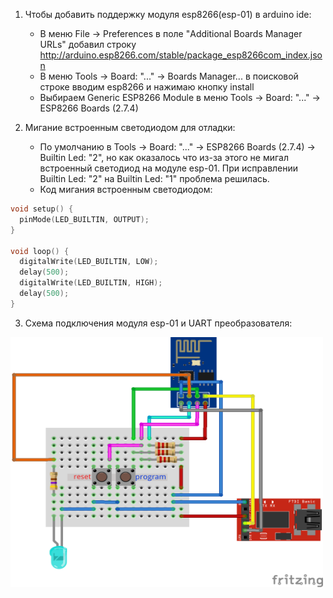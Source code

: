 1. Чтобы добавить поддержку модуля esp8266(esp-01) в arduino ide:
    - В меню File -> Preferences в поле "Additional Boards Manager URLs" добавил строку http://arduino.esp8266.com/stable/package_esp8266com_index.json
    - В меню Tools -> Board: "..." -> Boards Manager... в поисковой строке вводим esp8266 и нажимаю кнопку install
    - Выбираем Generic ESP8266 Module в меню Tools -> Board: "..." -> ESP8266 Boards (2.7.4)
    
2. Мигание встроенным светодиодом для отладки:
    - По умолчанию в Tools -> Board: "..." -> ESP8266 Boards (2.7.4) -> Builtin Led: "2", но как оказалось что из-за этого не мигал встроенный светодиод на модуле esp-01. При исправлении Builtin Led: "2" на Builtin Led: "1" проблема решилась.
    - Код мигания встроенным светодиодом:
```c++
void setup() {
  pinMode(LED_BUILTIN, OUTPUT);
}

void loop() {
  digitalWrite(LED_BUILTIN, LOW);
  delay(500);
  digitalWrite(LED_BUILTIN, HIGH);
  delay(500);
}
```
3. Схема подключения модуля esp-01 и UART преобразователя:
<p><img src="circuit/esp-01_arduino_ideSketch_bb.png"
     alt=""
     title=""
     width="500" height="400"
/></p>
